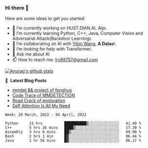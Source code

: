 ### Hi there 👋

<!--
**LRY89757/LRY89757** is a ✨ _special_ ✨ repository because its `README.md` (this file) appears on your GitHub profile.
-->
Here are some ideas to get you started:

- 🔭 I’m currently working on HUST.DIAN.AI, AIpi.
- 🌱 I’m currently learning Python, C++, Java, Computer Vision and Adversarial Attack(Backdoor Learning).
- 👯 I’m collaborating on AI with [Yibin Wang](https://github.com/flyleeee), **A Dalao**!.
- 🤔 I’m looking for help with Transformer.
- 💬 Ask me about AI
- 📫 How to reach me: lry89757@gmail.com
<!-- - 😄 Pronouns: ... -->
<!-- - ⚡ Fun fact: ... -->

[![Anurag's github stats](https://github-readme-stats.vercel.app/api?username=LRY89757)](https://github.com/anuraghazra/github-readme-stats)

📕 &nbsp;**Latest Blog Posts**
<!-- BLOG-POST-LIST:START -->
- [mmdet && project of fenghuo](https://lry89757.github.io/2021/11/09/mmdet-project-of-fenghuo/)
- [Code Trace of MMDETECTION](https://lry89757.github.io/2021/10/16/code-trace-of-mmdetection/)
- [Road Crack of exploration](https://lry89757.github.io/2021/10/04/lu-mian-lie-feng-shu-ju-ji-diao-yan/)
- [Self Attention Is All My Need](https://lry89757.github.io/2021/10/13/self-attention-is-all-my-need/)
<!-- - [God Mode in browsers: document.designMode = "on"](https://dev.to/gautamkrishnar/god-mode-in-browsers-document-designmode-on-2pmo) -->
<!-- BLOG-POST-LIST:END -->

<!--START_SECTION:waka-->
```text
Week: 29 March, 2022 - 04 April, 2022

Python     13 hrs          ██████████▒░░░░░░░░░░░░░░   41.49 % 
C++        5 hrs 26 mins   ████▒░░░░░░░░░░░░░░░░░░░░   17.39 % 
Assembly   3 hrs 6 mins    ██▒░░░░░░░░░░░░░░░░░░░░░░   09.90 % 
Bash       2 hrs 1 min     █▓░░░░░░░░░░░░░░░░░░░░░░░   06.44 % 
Java       1 hr 56 mins    █▓░░░░░░░░░░░░░░░░░░░░░░░   06.17 % 
```
<!--END_SECTION:waka-->

